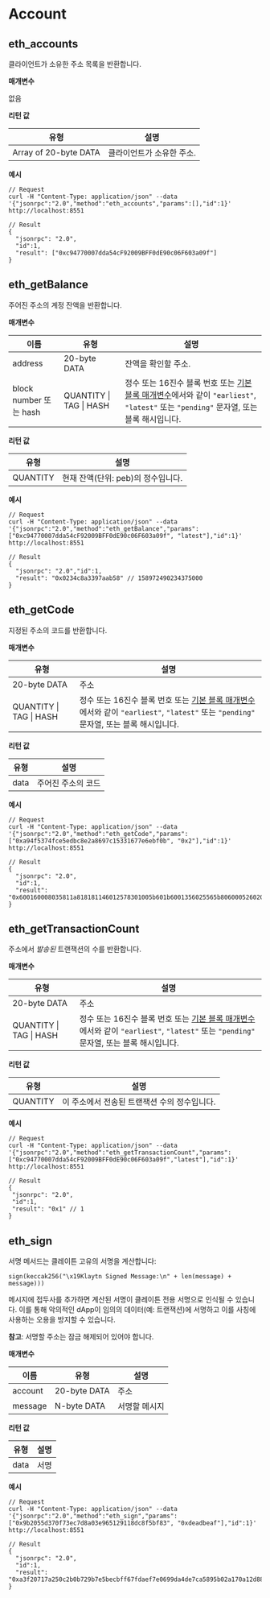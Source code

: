 # Account

## eth_accounts <a id="eth_accounts"></a>

클라이언트가 소유한 주소 목록을 반환합니다.

**매개변수**

없음

**리턴 값**

| 유형 | 설명
|-----------------------|----------------------------------|
| Array of 20-byte DATA | 클라이언트가 소유한 주소.   |

**예시**

```shell
// Request
curl -H "Content-Type: application/json" --data '{"jsonrpc":"2.0","method":"eth_accounts","params":[],"id":1}' http://localhost:8551

// Result
{
  "jsonrpc": "2.0",
  "id":1,
  "result": ["0xc94770007dda54cF92009BFF0dE90c06F603a09f"]
}
```


## eth_getBalance <a id="eth_getbalance"></a>

주어진 주소의 계정 잔액을 반환합니다.

**매개변수**

| 이름 | 유형 | 설명
|----------------------|---------------------------------|----------------------------------------------------------------------------------------------------------------------------------------------------------------------------------------|
| address | 20-byte DATA | 잔액을 확인할 주소.                                                                                                                                                          |
| block number 또는 hash | QUANTITY \| TAG \| HASH | 정수 또는 16진수 블록 번호 또는 [기본 블록 매개변수](../eth/block.md#the-default-block-parameter)에서와 같이 `"earliest"`, `"latest"` 또는 `"pending"` 문자열, 또는 블록 해시입니다. |

**리턴 값**

| 유형 | 설명
|------------|------------------------------------------|
| QUANTITY | 현재 잔액(단위: peb)의 정수입니다.   |

**예시**

```shell
// Request
curl -H "Content-Type: application/json" --data '{"jsonrpc":"2.0","method":"eth_getBalance","params":["0xc94770007dda54cF92009BFF0dE90c06F603a09f", "latest"],"id":1}' http://localhost:8551

// Result
{
  "jsonrpc": "2.0","id":1,
  "result": "0x0234c8a3397aab58" // 158972490234375000
}
```


## eth_getCode <a id="eth_getcode"></a>

지정된 주소의 코드를 반환합니다.

**매개변수**

| 유형 | 설명
|---------------------------------|----------------------------------------------------------------------------------------------------------------------------------------------------------------------------------------|
| 20-byte DATA | 주소 |
| QUANTITY \| TAG \| HASH | 정수 또는 16진수 블록 번호 또는 [기본 블록 매개변수](../eth/block.md#the-default-block-parameter)에서와 같이 `"earliest"`, `"latest"` 또는 `"pending"` 문자열, 또는 블록 해시입니다. |

**리턴 값**

| 유형 | 설명
|--------|------------------------------------|
| data | 주어진 주소의 코드 |.

**예시**

```shell
// Request
curl -H "Content-Type: application/json" --data '{"jsonrpc":"2.0","method":"eth_getCode","params":["0xa94f5374fce5edbc8e2a8697c15331677e6ebf0b", "0x2"],"id":1}' http://localhost:8551

// Result
{
  "jsonrpc": "2.0",
  "id":1,
  "result":   "0x600160008035811a818181146012578301005b601b6001356025565b8060005260206000f25b600060078202905091905056"
}
```


## eth_getTransactionCount <a id="eth_gettransactioncount"></a>

주소에서 *발송된* 트랜잭션의 수를 반환합니다.

**매개변수**

| 유형 | 설명
|---------------------------------|----------------------------------------------------------------------------------------------------------------------------------------------------------------------------------------|
| 20-byte DATA | 주소 |
| QUANTITY \| TAG \| HASH | 정수 또는 16진수 블록 번호 또는 [기본 블록 매개변수](../eth/block.md#the-default-block-parameter)에서와 같이 `"earliest"`, `"latest"` 또는 `"pending"` 문자열, 또는 블록 해시입니다. |

**리턴 값**

| 유형 | 설명
|------------|---------------------------------------------------------------|
| QUANTITY | 이 주소에서 전송된 트랜잭션 수의 정수입니다.

**예시**

 ```shell
// Request
curl -H "Content-Type: application/json" --data '{"jsonrpc":"2.0","method":"eth_getTransactionCount","params":["0xc94770007dda54cF92009BFF0dE90c06F603a09f","latest"],"id":1}' http://localhost:8551

// Result
{
  "jsonrpc": "2.0",
  "id":1,
  "result": "0x1" // 1
}
 ```


## eth_sign <a id="eth_sign"></a>

서명 메서드는 클레이튼 고유의 서명을 계산합니다:
```
sign(keccak256("\x19Klaytn Signed Message:\n" + len(message) + message)))
```

메시지에 접두사를 추가하면 계산된 서명이 클레이튼 전용 서명으로 인식될 수 있습니다. 이를 통해 악의적인 dApp이 임의의 데이터(예: 트랜잭션)에 서명하고 이를 사칭에 사용하는 오용을 방지할 수 있습니다.

**참고**: 서명할 주소는 잠금 해제되어 있어야 합니다.

**매개변수**

| 이름 | 유형 | 설명
|---------|--------------|-----------------|
| account | 20-byte DATA | 주소
| message | N-byte DATA | 서명할 메시지

**리턴 값**

| 유형 | 설명
|--------|---------------|
| data | 서명

**예시**

```shell
// Request
curl -H "Content-Type: application/json" --data '{"jsonrpc":"2.0","method":"eth_sign","params":["0x9b2055d370f73ec7d8a03e965129118dc8f5bf83", "0xdeadbeaf"],"id":1}' http://localhost:8551

// Result
{
  "jsonrpc": "2.0",
  "id":1,
  "result": "0xa3f20717a250c2b0b729b7e5becbff67fdaef7e0699da4de7ca5895b02a170a12d887fd3b17bfdce3481f10bea41f45ba9f709d39ce8325427b57afcfc994cee1b"
}
```


